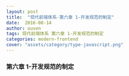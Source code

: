```yaml
---
layout: post
title:  "现代前端体系-第六章 1-开发规范的制定"
date:  2016-08-14
author: ouven
tags: 现代前端体系 第六章 1-开发规范的制定
categories: modern-frontend
cover: "assets/category/type-javascript.png"
---
```


### 第六章 1-开发规范的制定



